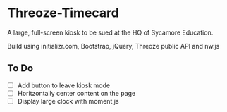 # Threoze-Timecard
A large, full-screen kiosk to be sued at the HQ of Sycamore Education.

Build using initializr.com, Bootstrap, jQuery, Threoze public API and nw.js 

## To Do
- [ ] Add button to leave kiosk mode
- [ ] Horitzontally center content on the page
- [ ] Display large clock with moment.js
